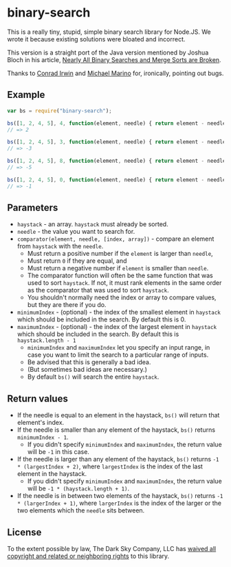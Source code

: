 binary-search
=============

This is a really tiny, stupid, simple binary search library for Node.JS. We
wrote it because existing solutions were bloated and incorrect.

This version is a straight port of the Java version mentioned by Joshua Bloch
in his article, [Nearly All Binary Searches and Merge Sorts are Broken](http://googleresearch.blogspot.com/2006/06/extra-extra-read-all-about-it-nearly.html).

Thanks to [Conrad Irwin](https://github.com/ConradIrwin) and [Michael
Marino](https://github.com/mgmarino) for, ironically, pointing out bugs.

Example
-------

```js
var bs = require("binary-search");

bs([1, 2, 4, 5], 4, function(element, needle) { return element - needle; });
// => 2

bs([1, 2, 4, 5], 3, function(element, needle) { return element - needle; });
// => -3

bs([1, 2, 4, 5], 8, function(element, needle) { return element - needle; });
// => -5

bs([1, 2, 4, 5], 0, function(element, needle) { return element - needle; });
// => -1
```

Parameters
----------

- `haystack` - an array. `haystack` must already be sorted.
- `needle` - the value you want to search for.
- `comparator(element, needle, [index, array])` - compare an element from
  `haystack` with the `needle`.
  - Must return a positive number if the `element` is larger than `needle`,
  - Must return `0` if they are equal, and
  - Must return  a negative number if `element` is smaller than `needle`.
  - The comparator function will often be the same function that was used to
    sort `haystack`. If not, it must rank elements in the same order as the
    comparator that was used to sort `haystack`.
  - You shouldn't normally need the index or array to compare values, but they
    are there if you do.
- `minimumIndex` - (optional) - the index of the smallest element in `haystack`
   which should be included in the search. By default this is 0.
- `maximumIndex` - (optional) - the index of the largest element in `haystack`
  which should be included in the search. By default this is `haystack.length - 1`
  - `minimumIndex` and `maximumIndex` let you specify an input range, in case
     you want to limit the search to a particular range of inputs.
  - Be advised that this is generally a bad idea.
  - (But sometimes bad ideas are necessary.)
  - By default `bs()` will search the entire `haystack`.

Return values
-------------

- If the needle is equal to an element in the haystack, `bs()` will return that element's index.
- If the needle is smaller than any element of the haystack, `bs()` returns `minimumIndex - 1`.
  - If you didn't specify `minimumIndex` and `maximumIndex`, the return value will be `-1` in this case.
- If the needle is larger than any element of the haystack, `bs()` returns `-1 * (largestIndex + 2)`, where `largestIndex` is the index of the last element in the haystack.
  - If you didn't specify `minimumIndex` and `maximumIndex`, the return value will be `-1 * (haystack.length + 1)`.
- If the needle is in between two elements of the haystack, `bs()` returns `-1 * (largerIndex + 1)`, where `largerIndex` is the index of the larger or the two elements which the `needle` sits between.

License
-------

To the extent possible by law, The Dark Sky Company, LLC has [waived all
copyright and related or neighboring rights][cc0] to this library.

[cc0]: http://creativecommons.org/publicdomain/zero/1.0/
